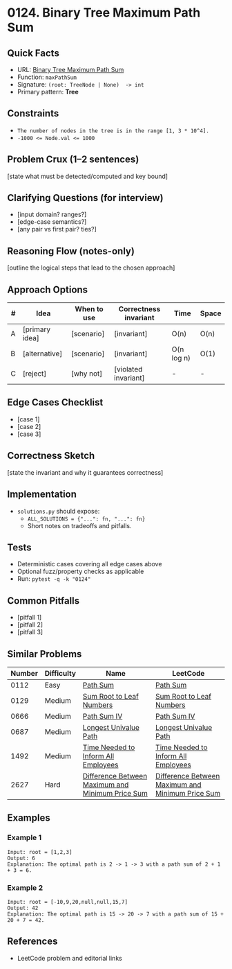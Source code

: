 # 0124. Binary Tree Maximum Path Sum

## Quick Facts

- URL: [Binary Tree Maximum Path Sum](https://leetcode.com/problems/binary-tree-maximum-path-sum/)
- Function: `maxPathSum`
- Signature: `(root: TreeNode | None)  -> int`
- Primary pattern: **Tree**

## Constraints

- `The number of nodes in the tree is in the range [1, 3 * 10^4].`
- `-1000 <= Node.val <= 1000`

## Problem Crux (1–2 sentences)

[state what must be detected/computed and key bound]

## Clarifying Questions (for interview)

- [input domain? ranges?]
- [edge-case semantics?]
- [any pair vs first pair? ties?]

## Reasoning Flow (notes-only)

[outline the logical steps that lead to the chosen approach]

## Approach Options

| # | Idea | When to use | Correctness invariant | Time | Space |
|---|------|-------------|-----------------------|------|-------|
| A | [primary idea] | [scenario] | [invariant] | O(n) | O(n) |
| B | [alternative] | [scenario] | [invariant] | O(n log n) | O(1) |
| C | [reject] | [why not] | [violated invariant] | - | - |

## Edge Cases Checklist

- [case 1]
- [case 2]
- [case 3]

## Correctness Sketch

[state the invariant and why it guarantees correctness]

## Implementation

- `solutions.py` should expose:
  - `ALL_SOLUTIONS = {"...": fn, "...": fn}`
  - Short notes on tradeoffs and pitfalls.

## Tests

- Deterministic cases covering all edge cases above
- Optional fuzz/property checks as applicable
- Run: `pytest -q -k "0124"`

## Common Pitfalls

- [pitfall 1]
- [pitfall 2]
- [pitfall 3]

## Similar Problems

| Number | Difficulty | Name | LeetCode |
|---|---|---|---|
| 0112 | Easy | [Path Sum](../0112-path-sum/readme.md) | [Path Sum](https://leetcode.com/problems/path-sum/) |
| 0129 | Medium | [Sum Root to Leaf Numbers](../0129-sum-root-to-leaf-numbers/readme.md) | [Sum Root to Leaf Numbers](https://leetcode.com/problems/sum-root-to-leaf-numbers/) |
| 0666 | Medium | [Path Sum IV](../0666-path-sum-iv/readme.md) | [Path Sum IV](https://leetcode.com/problems/path-sum-iv/) |
| 0687 | Medium | [Longest Univalue Path](../0687-longest-univalue-path/readme.md) | [Longest Univalue Path](https://leetcode.com/problems/longest-univalue-path/) |
| 1492 | Medium | [Time Needed to Inform All Employees](../1492-time-needed-to-inform-all-employees/readme.md) | [Time Needed to Inform All Employees](https://leetcode.com/problems/time-needed-to-inform-all-employees/) |
| 2627 | Hard | [Difference Between Maximum and Minimum Price Sum](../2627-difference-between-maximum-and-minimum-price-sum/readme.md) | [Difference Between Maximum and Minimum Price Sum](https://leetcode.com/problems/difference-between-maximum-and-minimum-price-sum/) |

## Examples

### Example 1

```text
Input: root = [1,2,3]
Output: 6
Explanation: The optimal path is 2 -> 1 -> 3 with a path sum of 2 + 1 + 3 = 6.
```

### Example 2

```text
Input: root = [-10,9,20,null,null,15,7]
Output: 42
Explanation: The optimal path is 15 -> 20 -> 7 with a path sum of 15 + 20 + 7 = 42.
```

## References

- LeetCode problem and editorial links
